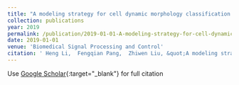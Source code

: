 ```yaml
---
title: "A modeling strategy for cell dynamic morphology classification based on local deformation patterns"
collection: publications
year: 2019
permalink: /publication/2019-01-01-A-modeling-strategy-for-cell-dynamic-morphology-classification-based-on-local-deformation-patterns
date: 2019-01-01
venue: 'Biomedical Signal Processing and Control'
citation: ' Heng Li,  Fengqian Pang,  Zhiwen Liu, &quot;A modeling strategy for cell dynamic morphology classification based on local deformation patterns.&quot; Biomedical Signal Processing and Control, 2019.'
---
```

Use [Google Scholar](https://scholar.google.com/scholar?q=A+modeling+strategy+for+cell+dynamic+morphology+classification+based+on+local+deformation+patterns){:target="_blank"} for full citation